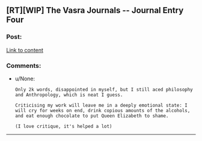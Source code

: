 ## [RT][WIP] The Vasra Journals -- Journal Entry Four

### Post:

[Link to content](https://www.fictionpress.com/s/3327562/4/The-Vasra-Journals)

### Comments:

- u/None:
  ```
  Only 2k words, disappointed in myself, but I still aced philosophy and Anthropology, which is neat I guess. 

  Criticising my work will leave me in a deeply emotional state: I will cry for weeks on end, drink copious amounts of the alcohols, and eat enough chocolate to put Queen Elizabeth to shame. 

  (I love critique, it's helped a lot)
  ```

---

